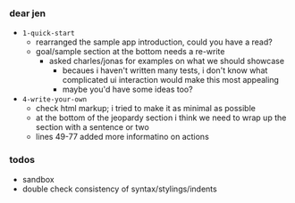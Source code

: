 ### dear jen
- `1-quick-start`
  - rearranged the sample app introduction, could you have a read?
  - goal/sample section at the bottom needs a re-write
    - asked charles/jonas for examples on what we should showcase
      - becaues i haven't written many tests, i don't know what complicated ui interaction would make this most appealing
      - maybe you'd have some ideas too?
- `4-write-your-own`
  - check html markup; i tried to make it as minimal as possible
  - at the bottom of the jeopardy section i think we need to wrap up the section with a sentence or two
  - lines 49-77 added more informatino on actions

### todos
- sandbox
- double check consistency of syntax/stylings/indents

<!-- 
# done recently
- `3-locators-filters-actions`:
  - mention how the locator/filters will return a list but if there are more than one returned elements, errror
- update all the empty links with api links
- replace hypothetical placeholder interactors ('MyInteractor()') with a built-in
- "looks like there is some flash/jank on the navigation where they rezie momentarily" cc'd jorge in the issue
- assertions should generally use `is()/has()` so go over and replace all the assertion examples of `.exists()`.
  - maybe use exists for the first few times and then add a side note about how is/has is suggested because it's more explicit
  - this suggestion was made from the built-in page but take a look at all the examples and make your judgment
  - # updated all the assertions and used one that i thought was most appropriate
- `2-built-in-dom`
  - updated the assertions in the page section and added some explanations to the new assertion methods and the explanation on how page does not need to be called like the other built-in interactors
    - i think the instantiating explanation might not be accurate in technical terms but i think it's worth explaining or otherwise people will try `Button.has({ id: 'beep' })` and get an error
- `3-locators-filters-actions`
  - deleted the part about the mutable API limitation; it was originally something they brought up but i think mentioning it preemptively would just require us to explain the problem that should not exist in the first place
    - so we'll do the lazy thing and let people approach us if they discover it and we'll fix it then i guess?
  - changed `string argument is used by the locator` to `would be the locator`
  - Starting from the filters section, i've swapped out the button example for textfield
    - jonas suggests that we say `is()` is for adjectives and `has()` is for nouns but i think it's more of an implied rule and we do point it out by saying the difference is in semantics so i don't think we need to actually say it out loud.
-->

<!-- 
# old notes
## 1-quick-start
  - added suggestion for introducing and linking bigtest platform
  - added reminder on changing todomvc link to bigtest sample
  - moved the bigtest platform intro from the bottom of the page to after the tabbed section where people see it for the first time. i think we'll get more views there. i tend to skip the last few paragraphs when it looks like it's wrapping up.

## 2-built-in-dom
  - added section on page interactor

## 3-locators-filters-actions
  - suggestion for locator section
    - changed "most common" to "simplest"
  - rearranged filters
    - added the part where multiple filters can be specified
    - removed the list of all the button filters because it might cause confusion of whether it's something that's offered on all default interactors.
    - added has() and is() as a subsection in filters
  - added find() section on how you can use them in tests too
    - used the datepicker example from how you use find() in createinteractor()

## 4-write-your-own
  - changed example to button and updated instructions
  - removed note on expanding the simple example because it's no longer a checkbox and we still have the complex example
  - got the ball rolling for the complex example `4-write-your-own`
    - example and explanation could be better
    - i'm not sure how much we should dive into the small details

## 5-integration
  - replaced sof/forum links with cypress docs
-->
